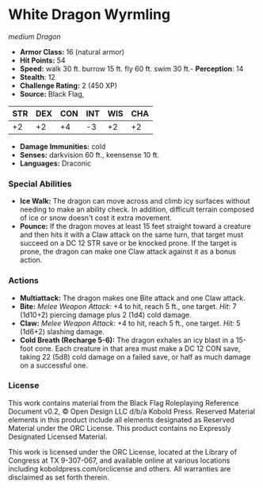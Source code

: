 # White Dragon Wyrmling

*medium* *Dragon*

- **Armor Class:** 16 (natural armor)
- **Hit Points:** 54 
- **Speed:** walk 30 ft. burrow 15 ft. fly 60 ft. swim 30 ft.- **Perception**: 14
- **Stealth**: 12
- **Challenge Rating:** 2 (450 XP)
- **Source:** Black Flag,

| STR | DEX | CON | INT | WIS | CHA |
| --- | --- | --- | --- | --- | --- |
| +2 | +2 | +4 | -3 | +2 | +2 |

- **Damage Immunities:** cold
- **Senses:** darkvision 60 ft., keensense 10 ft.
- **Languages:** Draconic

### Special Abilities

- **Ice Walk:** The dragon can move across and climb icy surfaces without needing to make an ability check. In addition, difficult terrain composed of ice or snow doesn't cost it extra movement.
- **Pounce:** If the dragon moves at least 15 feet straight toward a creature and then hits it with a Claw attack on the same turn, that target must succeed on a DC 12 STR save or be knocked prone. If the target is prone, the dragon can make one Claw attack against it as a bonus action.

### Actions

- **Multiattack:** The dragon makes one Bite attack and one Claw attack.
- **Bite:** _Melee Weapon Attack:_ +4 to hit, reach 5 ft., one target. _Hit:_ 7 (1d10+2) piercing damage plus 2 (1d4) cold damage.
- **Claw:** _Melee Weapon Attack:_ +4 to hit, reach 5 ft., one target. _Hit:_ 5 (1d6+2) slashing damage.
- **Cold Breath (Recharge 5-6):** The dragon exhales an icy blast in a 15-foot cone. Each creature in that area must make a DC 12 CON save, taking 22 (5d8) cold damage on a failed save, or half as much damage on a successful one.


### License

This work contains material from the Black Flag Roleplaying Reference Document v0.2, © Open Design LLC d/b/a Kobold Press. Reserved Material elements in this product include all elements designated as Reserved Material under the ORC License. This product contains no Expressly Designated Licensed Material.

This work is licensed under the ORC License, located at the Library of Congress at TX 9-307-067, and available online at various locations including koboldpress.com/orclicense and others. All warranties are disclaimed as set forth therein.
